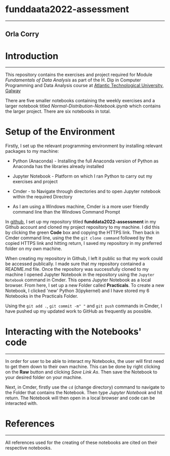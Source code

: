 # funddaata2022-assessment
***
## Orla Corry 



# Introduction
***

This repository contains the exercises and project required for Module *Fundamentals of Data Analysis* as part of the H. Dip in Computer Programming and Data Analysis course at <a href="https://www.gmit.ie" target="_top">Atlantic Technological University, Galway</a>

There are five smaller notebooks containing the weekly exercises and a larger notebook titled *Normal-Distribution-Notebook.ipynb* which contains the larger project.  There are six notebooks in total. 



# Setup of the Environment

Firstly, I set up the relevant programming environment by installing relevant packages to my machine:

- Python (Anaconda) - Installing the full Anaconda version of Python as Anaconda has the libraries already installed

- Jupyter Notebook - Platform on which I ran Python to carry out my exercises and project

-	Cmder - to Navigate through directories and to open Jupyter notebook within the required Directory
  - As I am using a Windows machine, Cmder is a more user friendly command line than the Windows Command Prompt


In <a href="https://github.com/" target="_top">github</a>, I set up my repository titled **funddata2022-assessment** in my Github account and cloned my project repository to my machine. I did this by clicking the green **Code** box and copying the HTTPS link. Then back in Cmder command line, using the the ``git clone command`` followed by the copied HTTPS link and hitting return, I saved my repository in my preferred folder on my own machine. 


When creating my repository in Github, I left it public so that my work could be accessed publically. I made sure that my repository contained a README.md file.
Once the repository was successfully cloned to my machine I opened Jupyter Notebook in the repository using the ``Jupyter Notebook`` command in Cmder. This opens Jupyter Notebook as a local browser.
From here, I set up a new Folder called **Practicals**. To create a new Notebook, I clicked 'new' Python 3(ipykernel) and I have stored my 6 Notebooks in the Practicals Folder.


Using the ``git add .``, ``git commit -m" "`` and ``git push`` commands in Cmder, I have pushed up my updated work to GitHub as frequently as possible.



# Interacting with the Notebooks' code
***
In order for user to be able to interact my Notebooks, the user will first need to get them down to their own machine. This can be done by right clicking on the **Raw** button and clicking *Save Link As*. Then save the Notebook to your desired folder on your machine. 

Next, in Cmder, firstly use the ``cd`` (change directory) command to navigate to the Folder that contains the Notebook.  Then type *Jupyter Notebook* and hit return. The Notebook will then open in a local browser and code can be interacted with. 



# References
***

All references used for the creating of these notebooks are cited on their respective notebooks. 
